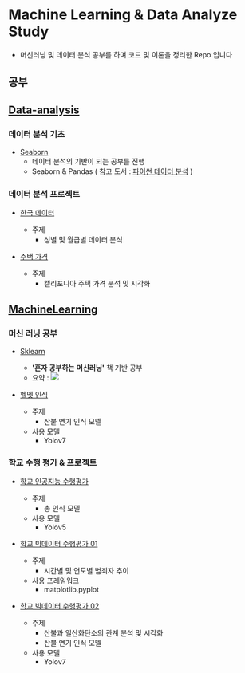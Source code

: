 # Machine Learning & Data Analyze Study

- 머신러닝 및 데이터 분석 공부를 하며 코드 및 이론을 정리한 Repo 입니다

## 공부

## [Data-analysis](https://github.com/al0214/ML-Data-Study/tree/main/Data-Analysis)

### 데이터 분석 기초
- [Seaborn](https://github.com/al0214/ML-Data-Study/tree/main/Data-Analysis/Study/Seaborn-Basic)
  - 데이터 분석의 기반이 되는 공부를 진행
  - Seaborn & Pandas ( 참고 도서 : [파이썬 데이터 분석](https://ebook-product.kyobobook.co.kr/dig/epd/ebook/E000002945440) )

### 데이터 분석 프로젝트
- [한국 데이터](https://github.com/al0214/ML-Data-Study/tree/main/Data-Analysis/Project/Korean_data)
  - 주제
    - 성별 및 월급별 데이터 분석
 
- [주택 가격](https://github.com/al0214/ML-Data-Study/tree/main/Data-Analysis/Project/First-Project)
  - 주제
    - 캘리포니아 주택 가격 분석 및 시각화    

## [MachineLearning](https://github.com/al0214/ML-Data-Study/tree/main/Machine-Learning/Project)

### 머신 러닝 공부
- [Sklearn](https://github.com/al0214/ML-Data-Study/tree/main/Machine-Learning/Study/Sklearn)
  - **'혼자 공부하는 머신러닝'** 책 기반 공부
  - 요약 : <img src="https://img.shields.io/badge/Notion-black?style=flat&logo=Notion&logoColor=white"/>

- [헬멧 인식](https://github.com/al0214/ML-Engineer-Study/tree/main/Machine-Learning/Project/Helmet_Detection)
  - 주제
    - 산불 연기 인식 모델
  - 사용 모델
    - Yolov7

### 학교 수행 평가 & 프로젝트
- [학교 인공지능 수행평가](https://github.com/al0214/ML-Data-Study/tree/main/Machine-Learning/Project/School_AI_Project)
  - 주제
    - 총 인식 모델
  - 사용 모델
    - Yolov5
   
- [학교 빅데이터 수행평가 01](https://github.com/al0214/ML-Engineer-Study/tree/main/Machine-Learning/Project/School_Bigdata_Project_01)
  - 주제
    - 시간별 및 연도별 범죄자 추이
  - 사용 프레임워크
    - matplotlib.pyplot  

- [학교 빅데이터 수행평가 02](https://github.com/al0214/ML-Engineer-Study/tree/main/Machine-Learning/Project/School_BigData_Project_02)
  - 주제
    - 산불과 일산화탄소의 관계 분석 및 시각화
    - 산불 연기 인식 모델
  - 사용 모델
    - Yolov7
